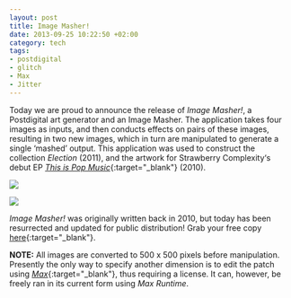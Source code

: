 ```yaml
---
layout: post
title: Image Masher!
date: 2013-09-25 10:22:50 +02:00
category: tech
tags:
- postdigital
- glitch
- Max
- Jitter
---
```

Today we are proud to announce the release of *Image Masher!*, a Postdigital art generator and an Image Masher. The application takes four images as inputs, and then conducts effects on pairs of these images, resulting in two new images, which in turn are manipulated to generate a single ‘mashed’ output. This application was used to construct the collection *Election* (2011), and the artwork for Strawberry Complexity‘s debut EP [*This is Pop Music*](https://strawberrycomplexity.bandcamp.com/){:target="_blank"} (2010).

![]({{site.baseurl}}/assets/images/posts/2013/13-09-25/01.png)

![]({{site.baseurl}}/assets/images/posts/2013/13-09-25/02.png)

*Image Masher!* was originally written back in 2010, but today has been resurrected and updated for public distribution! Grab your free copy [here](https://drive.google.com/open?id=1q5mgqdmNcBiGyT_wtbsp6GW-0w7DqbNa){:target="_blank"}.

**NOTE:** All images are converted to 500 x 500 pixels before manipulation. Presently the only way to specify another dimension is to edit the patch using [*Max*](https://cycling74.com/products/max/){:target="_blank"}, thus requiring a license. It can, however, be freely ran in its current form using *Max Runtime*.
